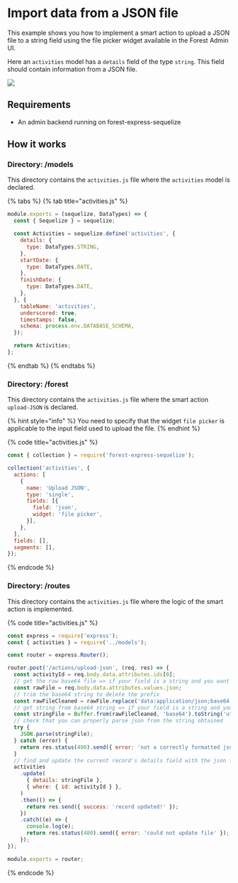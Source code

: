 # Import data from a JSON file

This example shows you how to implement a smart action to upload a JSON file to a string field using the file picker widget available in the Forest Admin UI.  
  
Here an `activities` model has a `details` field of the type `string`. This field should contain information from a JSON file. 

![](http://g.recordit.co/IixzA100Gk.gif)



## Requirements

* An admin backend running on forest-express-sequelize

## How it works

### Directory: /models

This directory contains the `activities.js` file where the `activities` model is declared. 

{% tabs %}
{% tab title="activities.js" %}
```javascript
module.exports = (sequelize, DataTypes) => {
  const { Sequelize } = sequelize;

  const Activities = sequelize.define('activities', {
    details: {
      type: DataTypes.STRING,
    },
    startDate: {
      type: DataTypes.DATE,
    },
    finishDate: {
      type: DataTypes.DATE,
    },
  }, {
    tableName: 'activities',
    underscored: true,
    timestamps: false,
    schema: process.env.DATABASE_SCHEMA,
  });

  return Activities;
};

```
{% endtab %}
{% endtabs %}

### Directory: /forest

This directory contains the `activities.js` file where the smart action `upload-JSON` is declared. 

{% hint style="info" %}
You need to specify that the widget `file picker` is applicable to the input field used to upload the file.
{% endhint %}

{% code title="activities.js" %}
```javascript
const { collection } = require('forest-express-sequelize');

collection('activities', {
  actions: [
    {
      name: 'Upload JSON',
      type: 'single',
      fields: [{
        field: 'json',
        widget: 'file picker',
      }],
    },
  ],
  fields: [],
  segments: [],
});

```
{% endcode %}

### Directory: /routes

This directory contains the `activities.js` file where the logic of the smart action is implemented.

{% code title="activities.js" %}
```javascript
const express = require('express');
const { activities } = require('../models');

const router = express.Router();

router.post('/actions/upload-json', (req, res) => {
  const activityId = req.body.data.attributes.ids[0];
  // get the raw base64 file => if your field is a string and you want to insert the JSON as a base64 to use the file viewer, this is the value you want to return
  const rawFile = req.body.data.attributes.values.json;
  // trim the base64 string to delete the prefix
  const rawFileCleaned = rawFile.replace('data:application/json;base64', '');
  // get string from base64 string => if your field is a string and you want to insert the JSON in it, this is the value you want to return
  const stringFile = Buffer.from(rawFileCleaned, 'base64').toString('utf8');
  // check that you can properly parse json from the string obtained
  try {
    JSON.parse(stringFile);
  } catch (error) {
    return res.status(400).send({ error: 'not a correctly formatted json file' });
  }
  // find and update the current record's details field with the json file as a string
  activities
    .update(
      { details: stringFile },
      { where: { id: activityId } },
    )
    .then(() => {
      return res.send({ success: 'record updated!' });
    })
    .catch((e) => {
      console.log(e);
      return res.status(400).send({ error: 'could not update file' });
    });
});

module.exports = router;

```
{% endcode %}

